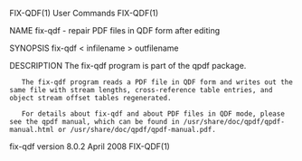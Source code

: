 
FIX-QDF(1)                                                                                   User Commands                                                                                  FIX-QDF(1)

NAME
       fix-qdf - repair PDF files in QDF form after editing

SYNOPSIS
       fix-qdf < infilename > outfilename

DESCRIPTION
       The fix-qdf program is part of the qpdf package.

       The fix-qdf program reads a PDF file in QDF form and writes out the same file with stream lengths, cross-reference table entries, and object stream offset tables regenerated.

       For details about fix-qdf and about PDF files in QDF mode, please see the qpdf manual, which can be found in /usr/share/doc/qpdf/qpdf-manual.html or /usr/share/doc/qpdf/qpdf-manual.pdf.

fix-qdf version 8.0.2                                                                         April 2008                                                                                    FIX-QDF(1)
